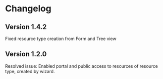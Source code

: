 # Changelog

## Version 1.4.2

Fixed resource type creation from Form and Tree view

## Version 1.2.0

Resolved issue: Enabled portal and public access to resources of resource type, created by wizard.

